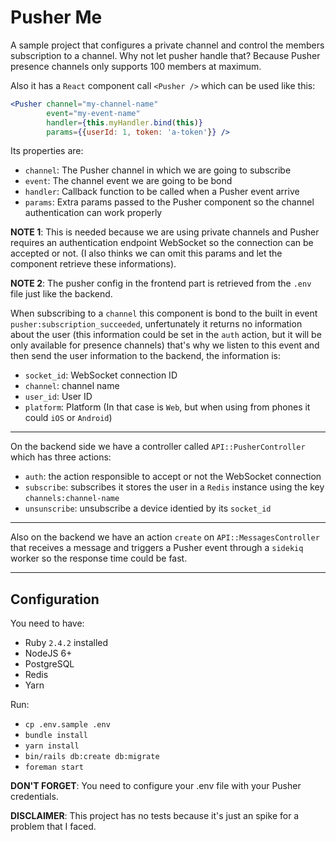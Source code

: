 # Pusher Me

A sample project that configures a private channel and control the members subscription to a channel.
Why not let pusher handle that? Because Pusher presence channels only supports 100 members
at maximum.

Also it has a `React` component call `<Pusher />` which can be used like this:

```jsx
<Pusher channel="my-channel-name"
        event="my-event-name"
        handler={this.myHandler.bind(this)}
        params={{userId: 1, token: 'a-token'}} />
```

Its properties are:

  * `channel`: The Pusher channel in which we are going to subscribe
  * `event`: The channel event we are going to be bond
  * `handler`: Callback function to be called when a Pusher event arrive
  * `params`: Extra params passed to the Pusher component so the channel authentication
  can work properly

  **NOTE 1**: This is needed because we are using private channels and Pusher requires an authentication endpoint WebSocket so the connection can be accepted or not. (I also thinks we can omit this params and let the component retrieve these informations).

  **NOTE 2**: The pusher config in the frontend part is retrieved from the `.env` file just like the backend.

When subscribing to a `channel` this component is bond to the built in event `pusher:subscription_succeeded`, unfertunately it returns no information about the user (this information could be set in the `auth` action, but it will be only available for presence channels) that's why we listen to this event and then send the user information to the backend, the information is:

  * `socket_id`: WebSocket connection ID
  * `channel`: channel name
  * `user_id`: User ID
  * `platform`: Platform (In that case is `Web`, but when using from phones it could `iOS` or `Android`)

---

On the backend side we have a controller called `API::PusherController` which has three actions:

* `auth`: the action responsible to accept or not the WebSocket connection
* `subscribe`: subscribes it stores the user in a `Redis` instance using the key `channels:channel-name`
* `unsunscribe`: unsubscribe a device identied by its `socket_id`

---

Also on the backend we have an action `create` on `API::MessagesController` that receives a message and triggers a Pusher event through a `sidekiq` worker so the response time could be fast.


----

## Configuration

You need to have:

* Ruby `2.4.2` installed
* NodeJS 6+
* PostgreSQL
* Redis
* Yarn

Run:

* `cp .env.sample .env`
* `bundle install`
* `yarn install`
* `bin/rails db:create db:migrate`
* `foreman start`

**DON'T FORGET**: You need to configure your .env file with your Pusher credentials.

**DISCLAIMER**: This project has no tests because it's just an spike for a problem that I faced.



